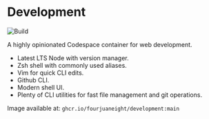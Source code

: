# Development

![Build](https://github.com/fourjuaneight/development/actions/workflows/publish.yml/badge.svg)<br/>

A highly opinionated Codespace container for web development.

- Latest LTS Node with version manager.
- Zsh shell with commonly used aliases.
- Vim for quick CLI edits.
- Github CLI.
- Modern shell UI.
- Plenty of CLI utilities for fast file management and git operations.

Image available at: `ghcr.io/fourjuaneight/development:main`
